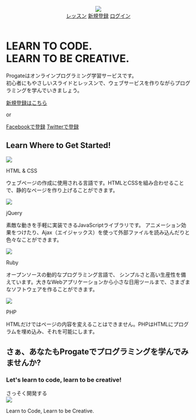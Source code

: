 <!DOCTYPE html>
<html lang="ja">
  <html><head>
  <meta charset="utf-8">
  <meta name="viewport" content="width=device-width, initial-scale=1.0">
  <title>Progate</title>
  <link href="https://maxcdn.bootstrapcdn.com/font-awesome/4.7.0/css/font-awesome.min.css" rel="stylesheet" integrity="sha384-wvfXpqpZZVQGK6TAh5PVlGOfQNHSoD2xbE+QkPxCAFlNEevoEH3Sl0sibVcOQVnN" crossorigin="anonymous">
  <link rel="stylesheet" type="text/css" href="stylesheet.css">
</head>
<body>
  <header>
    <div class="container">
      <div class="header-left">
        <img class="logo" src="https://prog-8.com/images/html/advanced/main_logo.png">
      </div>
      <span class="fa fa-bars menu-icon"></span>
      <div class="header-right">
        <a href="#">レッスン</a>
        <a href="#">新規登録</a>
        <a href="#" class="login">ログイン</a>
      </div>
    </div>
  </header>
  <div class="top-wrapper">
    <div class="container">
      <h1>LEARN TO CODE.<br>LEARN TO BE CREATIVE.</h1>
      <p>Progateはオンラインプログラミング学習サービスです。<br>初心者にもやさしいスライドとレッスンで、ウェブサービスを作りながらプログラミングを学んでいきましょう。</p>
      <div class="btn-wrapper">
        <a href="#" class="btn signup">新規登録はこちら</a>
        <p>or</p>
        <a href="#" class="btn facebook"><span class="fa fa-facebook"></span>Facebookで登録</a>
        <a href="#" class="btn twitter"><span class="fa fa-twitter"></span>Twitterで登録</a>
      </div>
    </div>
  </div>
  <div class="lesson-wrapper">
    <div class="container">
      <div class="heading">
        <h2>Learn Where to Get Started!</h2>
      </div>
      <div class="lessons">
        <div class="lesson">
          <div class="lesson-icon">
            <img src="https://prog-8.com/images/html/advanced/html.png">
            <p>HTML &amp; CSS</p>
          </div>
          <p class="text-contents">ウェブページの作成に使用される言語です。HTMLとCSSを組み合わせることで、静的なページを作り上げることができます。</p>
        </div>
        <div class="lesson">
          <div class="lesson-icon">
            <img src="https://prog-8.com/images/html/advanced/jQuery.png">
            <p>jQuery</p>
          </div>
          <p class="text-contents">素敵な動きを手軽に実装できるJavaScriptライブラリです。 アニメーション効果をつけたり、Ajax（エイジャックス）を使って外部ファイルを読み込んだりと色々なことができます。</p>
        </div>
        <div class="lesson">
          <div class="lesson-icon">
            <img src="https://prog-8.com/images/html/advanced/ruby.png">
            <p>Ruby</p>
          </div>
          <p class="text-contents">オープンソースの動的なプログラミング言語で、 シンプルさと高い生産性を備えています。大きなWebアプリケーションから小さな日用ツールまで、さまざまなソフトウェアを作ることができます。</p>
        </div>
        <div class="lesson">
          <div class="lesson-icon">
            <img src="https://prog-8.com/images/html/advanced/php.png">
            <p>PHP</p>
          </div>
          <p class="text-contents">HTMLだけではページの内容を変えることはできません。PHPはHTMLにプログラムを埋め込み、それを可能にします。</p>
        </div>
      </div>
      <div class="clear"></div>
    </div>
  </div>
  <div class="message-wrapper">
    <div class="container">
      <div class="heading">
        <h2>さぁ、あなたもProgateでプログラミングを学んでみませんか?</h2>
        <h3>Let's learn to code, learn to be creative!</h3>
      </div>
      <span class="btn message">さっそく開発する</span>
    </div>
  </div>
  <footer>
    <div class="container">
      <img src="https://prog-8.com/images/html/advanced/footer_logo.png">
      <p>Learn to Code, Learn to be Creative.</p>
    </div>
  </footer>

</body></html>
